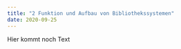 ```yaml
---
title: "2 Funktion und Aufbau von Bibliothekssystemen"
date: 2020-09-25
---
```


Hier kommt noch Text
